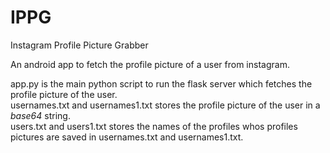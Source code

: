 # IPPG
Instagram Profile Picture Grabber

An android app to fetch the profile picture of a user from instagram.

app.py is the main python script to run the flask server which fetches the profile picture of the user.  
usernames.txt and usernames1.txt stores the profile picture of the user in a <i>base64</i> string.  
users.txt and users1.txt stores the names of the profiles whos profiles pictures are saved in usernames.txt and usernames1.txt.  


